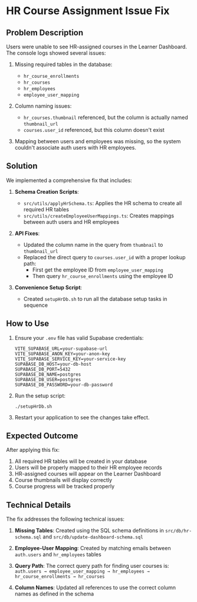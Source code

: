# HR Course Assignment Issue Fix

## Problem Description

Users were unable to see HR-assigned courses in the Learner Dashboard. The console logs showed several issues:

1. Missing required tables in the database:
   - `hr_course_enrollments`
   - `hr_courses`
   - `hr_employees`
   - `employee_user_mapping`

2. Column naming issues:
   - `hr_courses.thumbnail` referenced, but the column is actually named `thumbnail_url`
   - `courses.user_id` referenced, but this column doesn't exist

3. Mapping between users and employees was missing, so the system couldn't associate auth users with HR employees.

## Solution

We implemented a comprehensive fix that includes:

1. **Schema Creation Scripts**:
   - `src/utils/applyHrSchema.ts`: Applies the HR schema to create all required HR tables
   - `src/utils/createEmployeeUserMappings.ts`: Creates mappings between auth users and HR employees

2. **API Fixes**:
   - Updated the column name in the query from `thumbnail` to `thumbnail_url`
   - Replaced the direct query to `courses.user_id` with a proper lookup path:
     - First get the employee ID from `employee_user_mapping`
     - Then query `hr_course_enrollments` using the employee ID

3. **Convenience Setup Script**:
   - Created `setupHrDb.sh` to run all the database setup tasks in sequence

## How to Use

1. Ensure your `.env` file has valid Supabase credentials:
   ```
   VITE_SUPABASE_URL=your-supabase-url
   VITE_SUPABASE_ANON_KEY=your-anon-key
   VITE_SUPABASE_SERVICE_KEY=your-service-key
   SUPABASE_DB_HOST=your-db-host
   SUPABASE_DB_PORT=5432
   SUPABASE_DB_NAME=postgres
   SUPABASE_DB_USER=postgres
   SUPABASE_DB_PASSWORD=your-db-password
   ```

2. Run the setup script:
   ```
   ./setupHrDb.sh
   ```

3. Restart your application to see the changes take effect.

## Expected Outcome

After applying this fix:

1. All required HR tables will be created in your database
2. Users will be properly mapped to their HR employee records
3. HR-assigned courses will appear on the Learner Dashboard
4. Course thumbnails will display correctly
5. Course progress will be tracked properly

## Technical Details

The fix addresses the following technical issues:

1. **Missing Tables**: Created using the SQL schema definitions in `src/db/hr-schema.sql` and `src/db/update-dashboard-schema.sql`

2. **Employee-User Mapping**: Created by matching emails between `auth.users` and `hr_employees` tables

3. **Query Path**: The correct query path for finding user courses is:
   `auth.users → employee_user_mapping → hr_employees → hr_course_enrollments → hr_courses`

4. **Column Names**: Updated all references to use the correct column names as defined in the schema 